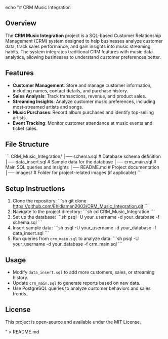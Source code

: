 echo "# CRM Music Integration

## Overview
The **CRM Music Integration** project is a SQL-based Customer Relationship Management (CRM) system designed to help businesses analyze customer data, track sales performance, and gain insights into music streaming habits. The system integrates traditional CRM features with music data analytics, allowing businesses to understand customer preferences better.

## Features
- **Customer Management**: Store and manage customer information, including names, contact details, and purchase history.
- **Sales Analysis**: Track transactions, revenue, and product sales.
- **Streaming Insights**: Analyze customer music preferences, including most-streamed artists and songs.
- **Music Purchases**: Record album purchases and identify top-selling artists.
- **Event Tracking**: Monitor customer attendance at music events and ticket sales.

## File Structure
\`\`\`
CRM_Music_Integration/
│── schema.sql           # Database schema definition
│── data_insert.sql      # Sample data for the database
│── crm_main.sql         # Main SQL queries and insights
│── README.md            # Project documentation
│── images/              # Folder for project-related images (if applicable)
\`\`\`

## Setup Instructions
1. Clone the repository:
   \`\`\`sh
   git clone https://github.com/Ehidiamen2003/CRM_Music_Integration.git
   \`\`\`
2. Navigate to the project directory:
   \`\`\`sh
   cd CRM_Music_Integration
   \`\`\`
3. Set up the database:
   \`\`\`sh
   psql -U your_username -d your_database -f schema.sql
   \`\`\`
4. Insert sample data:
   \`\`\`sh
   psql -U your_username -d your_database -f data_insert.sql
   \`\`\`
5. Run queries from `crm_main.sql` to analyze data:
   \`\`\`sh
   psql -U your_username -d your_database -f crm_main.sql
   \`\`\`

## Usage
- Modify `data_insert.sql` to add more customers, sales, or streaming history.
- Update `crm_main.sql` to generate reports based on new data.
- Use PostgreSQL queries to analyze customer behaviors and sales trends.

## License
This project is open-source and available under the MIT License.

" > README.md
